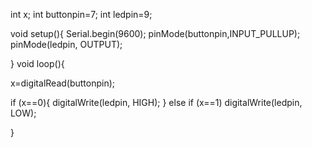  int x;
int buttonpin=7;
int ledpin=9;


void setup(){
 Serial.begin(9600);
 pinMode(buttonpin,INPUT_PULLUP);
 pinMode(ledpin, OUTPUT);
 


  
}
void loop(){

  x=digitalRead(buttonpin);
 
 if (x==0){
  digitalWrite(ledpin, HIGH);
 }
  else if (x==1) 
    digitalWrite(ledpin, LOW);

  
}

